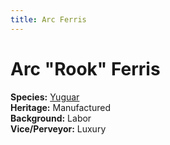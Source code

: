 ```yaml
---
title: Arc Ferris
---
```


# Arc "Rook" Ferris

**Species:** [Yuguar](/xeno/yuguar)<br />
**Heritage:** Manufactured<br />
**Background:** Labor<br />
**Vice/Perveyor:** Luxury
